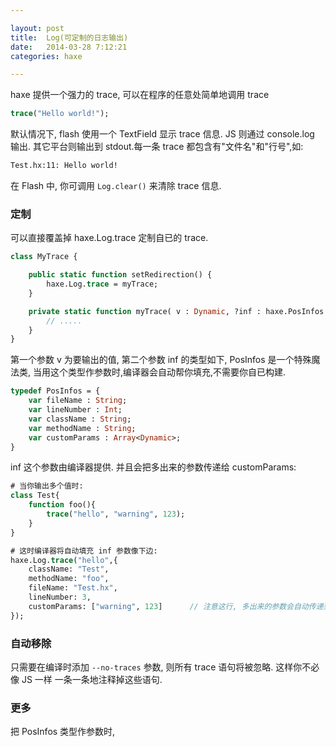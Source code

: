 ```yaml
---

layout: post
title:  Log(可定制的日志输出)
date:   2014-03-28 7:12:21
categories: haxe

---
```


haxe 提供一个强力的 trace, 可以在程序的任意处简单地调用 trace 

```haxe
trace("Hello world!");
```

默认情况下, flash 使用一个 TextField 显示 trace 信息. JS 则通过 console.log 输出. 其它平台则输出到 stdout.每一条 trace 都包含有"文件名"和"行号",如:

```bash
Test.hx:11: Hello world!
```

在 Flash 中, 你可调用 `Log.clear()` 来清除 trace 信息.

<!-- more -->

### 定制

可以直接覆盖掉 haxe.Log.trace 定制自已的 trace.

```haxe
class MyTrace {

    public static function setRedirection() {
        haxe.Log.trace = myTrace;
    }

    private static function myTrace( v : Dynamic, ?inf : haxe.PosInfos ) {
        // .....
    }
}
```

第一个参数 v 为要输出的值, 第二个参数 inf 的类型如下, PosInfos 是一个特殊魔法类, 当用这个类型作参数时,编译器会自动帮你填充,不需要你自已构建.
```haxe
typedef PosInfos = {
    var fileName : String;
    var lineNumber : Int;
    var className : String;
    var methodName : String;
    var customParams : Array<Dynamic>;
}
```

inf 这个参数由编译器提供. 并且会把多出来的参数传递给 customParams:

```haxe
# 当你输出多个值时:
class Test{
	function foo(){
		trace("hello", "warning", 123);
	}
}

# 这时编译器将自动填充 inf 参数像下边:
haxe.Log.trace("hello",{
	className: "Test",
	methodName: "foo",
	fileName: "Test.hx",
	lineNumber: 3,
	customParams: ["warning", 123]		// 注意这行, 多出来的参数会自动传递到此
});
```

### 自动移除

只需要在编译时添加 `--no-traces` 参数, 则所有 trace 语句将被忽略. 这样你不必像 JS 一样 一条一条地注释掉这些语句.

### 更多

把 PosInfos 类型作参数时, 



<br />